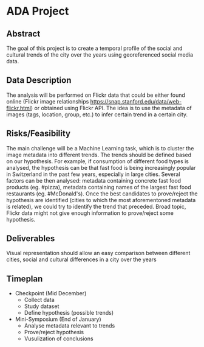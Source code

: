 # ADA Project
## Abstract
The goal of this project is to create a temporal profile of the social and cultural trends of the city over the years using georeferenced social media data. 
## Data Description
The analysis will be performed on Flickr data that could be either found online (Flickr image relationships https://snap.stanford.edu/data/web-flickr.html) or obtained using Flickr API. The idea is to use the metadata of images (tags, location, group, etc.) to infer certain trend in a certain city.
## Risks/Feasibility
The main challenge will be a Machine Learning task, which is to cluster the image metadata into different trends. The trends should be defined based on our hypothesis. For example, if consumption of different food types is analysed, the hypothesis can be that fast food is being increasingly popular in Switzerland in the past few years, especially in large cities. Several factors can be then analysed: metadata containing concrete fast food products (eg. #pizza), metadata containing names of the largest fast food restaurants (eg. #McDonald's). Once the best candidates to prove/reject the hypothesis are identified (cities to which the most aforementoned metadata is related), we could try to identify the trend that preceded. 
Broad topic, Flickr data might not give enough information to prove/reject some hypothesis. 
## Deliverables
Visual representation should allow an easy comparison between different cities, social and cultural differences in a city over the years
## Timeplan
* Checkpoint (Mid December)
    * Collect data
    * Study dataset
    * Define hypothesis (possible trends)
* Mini-Symposium (End of January) 
    * Analyse metadata relevant to trends
    * Prove/reject hypothesis
    * Vusulization of conclusions

